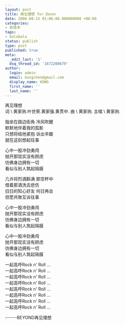 ```yaml
---
layout: post
title: 再见理想 for Dover
date: 2006-08-15 01:06:00.000000000 +08:00
categories:
- 非技术
tags:
- balabala
status: publish
type: post
published: true
meta:
  _edit_last: '1'
  dsq_thread_id: '1672208679'
author:
  login: admin
  email: kongchen@gmail.com
  display_name: KONG
  first_name: ''
  last_name: ''
---
```

再见理想  
词 \\ 黄家驹.叶世荣.黄家强.黄贯中.   曲 \\ 黄家驹.  主唱 \\ 黄家驹.

独坐在路边街角  冷风吹醒  
默默地伴着我的孤影  
只想将结他紧抱  诉出辛酸  
就在这刻想起往事

心中一股冲劲勇闯  
抛开那现实没有顾虑  
彷佛身边拥有一切  
看似与别人筑起隔膜

几许将烈酒斟满  那空杯中  
借着那酒洗去悲伤  
旧日的知心好友  何日再会  
但愿共聚互诉往事

心中一股冲劲勇闯  
抛开那现实没有顾虑  
彷佛身边拥有一切  
看似与别人筑起隔膜

心中一股冲劲勇闯  
抛开那现实没有顾虑  
彷佛身边拥有一切  
看似与别人筑起隔膜

一起高呼Rock n' Roll ...  
一起高呼Rock n' Roll ...  
一起高呼Rock n' Roll ...  
一起高呼Rock n' Roll ...  
一起高呼Rock n' Roll ...  
一起高呼Rock n' Roll ...  
一起高呼Rock n' Roll ...  
一起高呼Rock n' Roll ...

------BEYOND再见理想